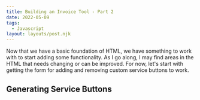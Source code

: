 ```yaml
---
title: Building an Invoice Tool - Part 2
date: 2022-05-09
tags:
  - Javascript
layout: layouts/post.njk
---
```


Now that we have a basic foundation of HTML, we have something to work with to start adding some functionality. As I go along, I may find areas in the HTML that needs changing or can be improved. For now, let's start with getting the form for adding and removing custom service buttons to work.

## Generating Service Buttons
